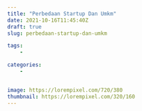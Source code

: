 ```yaml
---
title: "Perbedaan Startup Dan Umkm"
date: 2021-10-16T11:45:40Z
draft: true
slug: perbedaan-startup-dan-umkm

tags:
    - 

categories:
    - 


image: https://lorempixel.com/720/380
thumbnail: https://lorempixel.com/320/160
---
```


